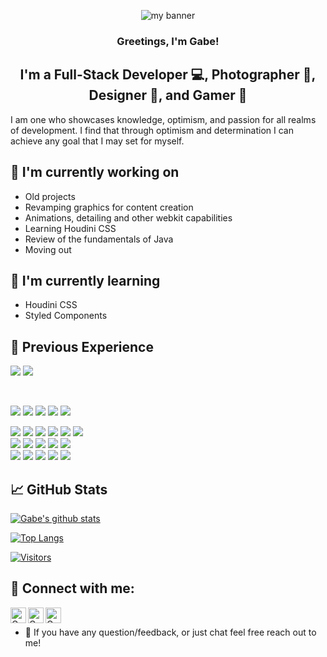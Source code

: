 <p align="center">
<img src="https://user-images.githubusercontent.com/13267272/151227782-523120d0-6ae1-4489-a762-824c97bc22df.png" alt="my banner">
</p>

<h3 align="center">
Greetings, I'm Gabe!
</h3>

<h2 align="center">
I'm a Full-Stack Developer 💻, Photographer 📸, Designer 🎨, and Gamer 👾
</h2> 

I am one who showcases knowledge, optimism, and passion for all realms of development. I find that through optimism and determination I can achieve any goal that I may set for myself.

## 🔭 I'm currently working on

- Old projects
- Revamping graphics for content creation
- Animations, detailing and other webkit capabilities
- Learning Houdini CSS
- Review of the fundamentals of Java
- Moving out

## 🌱 I'm currently learning

- Houdini CSS
- Styled Components  

## 💼 Previous Experience

![](https://img.shields.io/badge/Code-Java-007396?logo=java&logoColor=white&logoWidth=15)
![](https://img.shields.io/badge/Code-React-informational?style=flat&logo=react&color=61DAFB)

</br>

![](https://img.shields.io/badge/Server-Hibernate-59666C?logo=hibernate&logoColor=white&logoWidth=15)
![](https://img.shields.io/badge/Server-MySQL-4479A1?logo=mysql&logoColor=white&logoWidth=15)
![](https://img.shields.io/badge/Server-Access-A4373A?logo=microsoft-access&logoColor=white&logoWidth=15)
![](https://img.shields.io/badge/Server-Spring-6DB33F?logo=spring&logoColor=white&logoWidth=15)
![](https://img.shields.io/badge/Server-PosgreSQL-4169E1?logo=postgresql&logoColor=white&logoWidth=15)
</br>

![](https://img.shields.io/badge/Style-Bootstrap-informational?style=flat&logo=Bootstrap&color=7952B3)
![](https://img.shields.io/badge/Web-HTML5-E34F26?logo=html5&logoColor=white&logoWidth=15)
![](https://img.shields.io/badge/Web-CSS-1572B6?logo=css3&logoColor=white&logoWidth=15)
![](https://img.shields.io/badge/Web-TypeScript-3178C6?logo=typescript&logoColor=white&logoWidth=15)
![](https://img.shields.io/badge/Web-JavaScript-F7DF1E?logo=javascript&logoColor=white&logoWidth=15)
![](https://img.shields.io/badge/Web-Angular-DD0031?logo=angular&logoColor=white&logoWidth=15)
</br>
![](https://img.shields.io/badge/DevOps-Maven-C71A36?logo=apache-maven&logoColor=white&logoWidth=15)
![](https://img.shields.io/badge/DevOps-Docker-2496ED?logo=docker&logoColor=white&logoWidth=15)
![](https://img.shields.io/badge/DevOps-Jenkins-D24939?logo=jenkins&logoColor=white&logoWidth=15)
![](https://img.shields.io/badge/Services-Git-F05032?logo=git&logoColor=white&logoWidth=15)
![](https://img.shields.io/badge/Services-AWS-232F3E?logo=amazon-aws&logoColor=white&logoWidth=15)
</br>
![](https://img.shields.io/badge/Tools-NPM-informational?style=flat&logo=NPM&color=CB3837)
![](https://img.shields.io/badge/Tools-Heroku-informational?style=flat&logo=Heroku&color=430098)
![](https://img.shields.io/badge/Tools-MongoDB-informational?style=flat&logo=mongodb&color=47A248)
![](https://img.shields.io/badge/Tools-Git-informational?style=flat&logo=Git&color=F05032)
![](https://img.shields.io/badge/Tools-GitHub-informational?style=flat&logo=GitHub&color=181717)

## 📈 GitHub Stats


[![Gabe's github stats](https://github-readme-stats.vercel.app/api?username=goobisgabe&theme=noctis_minimus)](https://github.com/goobisgabe)

[![Top Langs](https://github-readme-stats.vercel.app/api/top-langs/?username=goobisgabe&layout=compact&theme=noctis_minimus)](https://github.com/goobisgabe)

[![Visitors](https://visitor-badge.glitch.me/badge?page_id=GoobIsGabe.GoobIsGabe)](https://github.com/goobisgabe)

## 🤝 Connect with me:

<a href="https://www.linkedin.com/in/gabe-harper/"><img align="left" src="https://user-images.githubusercontent.com/13267272/151232731-9873f65c-efdf-48a9-9b0f-4260a16161f7.svg" alt="Gabe Harper | LinkedIn" width="25px"/></a>
<a href="https://instagram.com/goobisgabe"><img align="left" src="https://user-images.githubusercontent.com/13267272/151232824-8866235b-b4d9-4ce2-b579-fd4ee8fde146.svg" alt="Gabe Harper | Instagram" width="25px"/></a>
<a href="https://twitter.com/GoobIsGabe"><img align="left" src="https://user-images.githubusercontent.com/13267272/151232919-4b4fef40-f72f-4ebd-9be5-780e5d913e74.svg" alt="Gabe Harper | Twitter" width="25px"/></a>
</br>
- 💬 If you have any question/feedback, or just chat feel free reach out to me!


<!--
**GoobIsGabe/GoobIsGabe** is a ✨ _special_ ✨ repository because its `README.md` (this file) appears on your GitHub profile.

Here are some ideas to get you started:

- 🔭 I’m currently working on ...
- 🌱 I’m currently learning ...
- 👯 I’m looking to collaborate on ...
- 🤔 I’m looking for help with ...
- 💬 Ask me about ...
- 📫 How to reach me: ...
- 😄 Pronouns: ...
- ⚡ Fun fact: ...
-->
